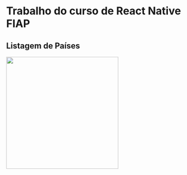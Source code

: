 # Trabalho do curso de React Native FIAP

## Listagem de Países


<img width="300" src="https://user-images.githubusercontent.com/37597313/222931227-899489ae-2daf-4d08-b2a2-39e1675049ff.png">
